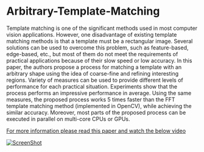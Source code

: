 # Arbitrary-Template-Matching
Template matching is one of the significant methods used in most computer vision applications. However, one disadvantage of existing template matching methods is that a template must be a rectangular image. Several solutions can be used to overcome this problem, such as feature-based, edge-based, etc., but most of them do not meet the requirements of practical applications because of their slow speed or low accuracy. In this paper, the authors propose a process for matching a template with an arbitrary shape using the idea of coarse-fine and refining interesting regions. Variety of measures can be used to provide different levels of performance for each practical situation. Experiments show that the process performs an impressive performance in average. Using the same measures, the proposed process works 5 times faster than the FFT template matching method (implemented in OpenCV), while achieving the similar accuracy. Moreover, most parts of the proposed process can be executed in parallel on multi-core CPUs or GPUs.

[For more information please read this paper and watch the below video](http://ieeexplore.ieee.org/xpl/articleDetails.jsp?arnumber=6485395)

[![ScreenShot](http://res.cloudinary.com/dppqpdago/image/upload/v1443517486/Screen_Shot_2015-09-29_at_11.04.05_AM_l4meul.png)](https://www.youtube.com/watch?v=DNqqE0ktdIM&index=2&list=PLWlCg_90R7rup8GANzT6Ie_pAyogSdfVW)
